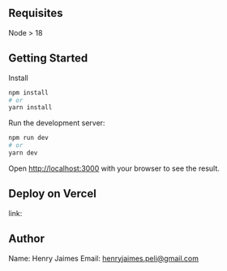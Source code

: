 ## Requisites

Node > 18 

## Getting Started

Install
```bash
npm install
# or
yarn install
```

Run the development server:


```bash
npm run dev
# or
yarn dev
```

Open [http://localhost:3000](http://localhost:3000) with your browser to see the result.

## Deploy on Vercel

link: 

## Author

Name: Henry Jaimes
Email: henryjaimes.peli@gmail.com

